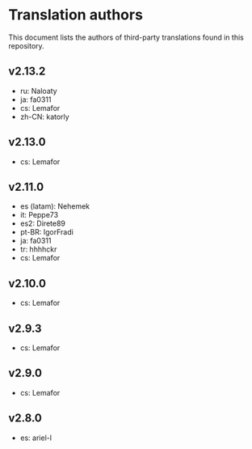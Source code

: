 # Translation authors

This document lists the authors of third-party translations found in this repository.

## v2.13.2

* ru: Naloaty
* ja: fa0311
* cs: Lemafor
* zh-CN: katorly

## v2.13.0

* cs: Lemafor

## v2.11.0

* es (latam): Nehemek
* it: Peppe73
* es2: Direte89
* pt-BR: IgorFradi
* ja: fa0311
* tr: hhhhckr
* cs: Lemafor

## v2.10.0

* cs: Lemafor

## v2.9.3

* cs: Lemafor

## v2.9.0

* cs: Lemafor

## v2.8.0

* es: ariel-l
